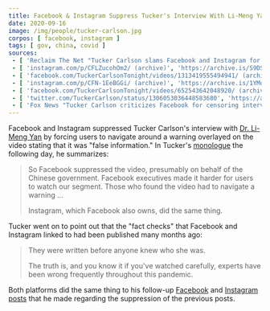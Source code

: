 ```yaml
---
title: Facebook & Instagram Suppress Tucker's Interview With Li-Meng Yan
date: 2020-09-16
image: /img/people/tucker-carlson.jpg
corpos: [ facebook, instagram ]
tags: [ gov, china, covid ]
sources:
 - [ 'Reclaim The Net "Tucker Carlson slams Facebook and Instagram for censoring his Dr. Li-Meng Yan interview" by Tom Parker (17 Sep 2020)', 'https://reclaimthenet.org/facebook-censors-tucker-dr-yan/' ]
 - [ 'instagram.com/p/CFLZucohOm2/ (archive)', 'https://archive.is/S9DSo' ]
 - [ 'facebook.com/TuckerCarlsonTonight/videos/1313419555494941/ (archive)', 'https://archive.is/6p3FF' ]
 - [ 'instagram.com/p/CFN-1EeBGGi/ (archive)', 'https://archive.is/1YMoY' ]
 - [ 'facebook.com/TuckerCarlsonTonight/videos/652543642048920/ (archive)', 'https://archive.vn/XHNjl' ]
 - [ 'twitter.com/TuckerCarlson/status/1306053036448583680', 'https://archive.is/0HixN' ]
 - [ 'Fox News "Tucker Carlson criticizes Facebook for censoring interview with Chinese virologist" by Sam Dorman (17 Sep 2020)', 'https://archive.is/qQqzp' ]
---
```


Facebook and Instagram suppressed Tucker Carlson's interview with [Dr. Li-Meng
Yan](/e/twitter-bans-dr-li-meng-yan/) by forcing users to navigate around
a warning overlayed on the video stating that it was "false information." In
Tucker's
[monologue](https://www.facebook.com/TuckerCarlsonTonight/videos/652543642048920/)
the following day, he summarizes:
> So Facebook suppressed the video, presumably on behalf of the Chinese
> government. Facebook executives made it harder for users to watch our
> segment. Those who found the video had to navigate a warning ...
>
> Instagram, which Facebook also owns, did the same thing.

Tucker went on to point out that the "fact checks" that Facebook and Instagram
linked to had been published many months ago:
> They were written before anyone knew who she was.
>
> The truth is, and you know it if you've watched carefully, experts have been
> wrong frequently throughout this pandemic.

Both platforms did the same thing to his follow-up
[Facebook](https://archive.vn/XHNjl) and [Instagram
posts](https://archive.is/1YMoY) that he made regarding the suppression of the
previous posts.
